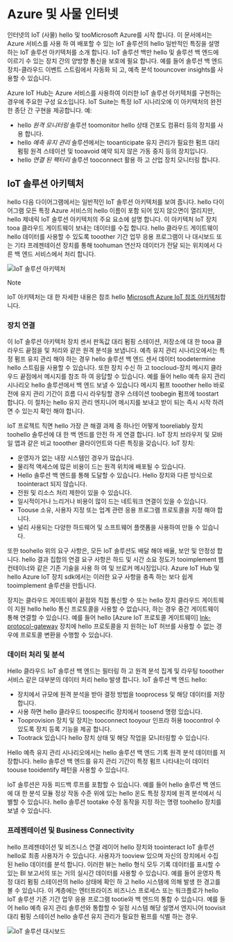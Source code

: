 
# <a name="azure-and-internet-of-things"></a>Azure 및 사물 인터넷

인터넷의 IoT (사물) hello 및 tooMicrosoft Azure를 시작 합니다. 이 문서에서는 Azure 서비스를 사용 하 여 배포할 수 있는 IoT 솔루션의 hello 일반적인 특징을 설명 하는 IoT 솔루션 아키텍처를 소개 합니다. IoT 솔루션 백만 hello 및 솔루션 백 엔드에 이르기 수 있는 장치 간의 양방향 통신을 보호에 필요 합니다. 예를 들어 솔루션 백 엔드 장치-클라우드 이벤트 스트림에서 자동화 되 고, 예측 분석 toouncover insights를 사용할 수 있습니다.

Azure IoT Hub는 Azure 서비스를 사용하여 이러한 IoT 솔루션 아키텍처를 구현하는 경우에 주요한 구성 요소입니다. IoT Suite는 특정 IoT 시나리오에 이 아키텍처의 완전한 종단 간 구현을 제공합니다. 예:

* hello *원격 모니터링* 솔루션 toomonitor hello 상태 건포도 컴퓨터 등의 장치를 사용 합니다.
* hello *예측 유지 관리* 솔루션에서는 tooanticipate 유지 관리가 필요한 펌프 대리 펌핑 원격 스테이션 및 tooavoid 예약 되지 않은 가동 중지 등의 장치입니다.
* hello *연결 된 팩터리* 솔루션 tooconnect 활용 하 고 산업 장치 모니터링 합니다.

## <a name="iot-solution-architecture"></a>IoT 솔루션 아키텍처

hello 다음 다이어그램에서는 일반적인 IoT 솔루션 아키텍처를 보여 줍니다. hello 다이어그램 모든 특정 Azure 서비스의 hello 이름이 포함 되어 있지 않으면이 열리지만, hello 제네릭 IoT 솔루션 아키텍처의 주요 요소에 설명 합니다. 이 아키텍처 IoT 장치 tooa 클라우드 게이트웨이 보내는 데이터를 수집 합니다. hello 클라우드 게이트웨이 hello 데이터를 사용할 수 있도록 tooother 기간 업무 응용 프로그램이 나 대시보드 또는 기타 프레젠테이션 장치를 통해 toohuman 연산자 데이터가 전달 되는 위치에서 다른 백 엔드 서비스에서 처리 합니다.

![IoT 솔루션 아키텍처][img-solution-architecture]

> [!NOTE]
> IoT 아키텍처는 대 한 자세한 내용은 참조 hello [Microsoft Azure IoT 참조 아키텍처][lnk-refarch]합니다.

### <a name="device-connectivity"></a>장치 연결

이 IoT 솔루션 아키텍처 장치 센서 판독값 대리 펌핑 스테이션, 저장소에 대 한 tooa 클라우드 끝점을 및 처리와 같은 원격 분석을 보냅니다. 예측 유지 관리 시나리오에서는 특정 펌프 유지 관리 해야 하는 경우 hello 솔루션 백 엔드 센서 데이터 toodetermine hello 스트림을 사용할 수 있습니다. 또한 장치 수신 하 고 toocloud-장치 메시지 클라우드 끝점에서 메시지를 참조 하 여 응답할 수 있습니다. 예를 들어 hello 예측 유지 관리 시나리오 hello 솔루션에서 백 엔드 보낼 수 있습니다 메시지 펌프 tooother hello 바로 전에 유지 관리 기간이 흐름 다시 라우팅할 경우 스테이션 toobegin 펌프에 toostart 합니다. 이 절차는 hello 유지 관리 엔지니어 메시지를 보내고 받이 되는 즉시 시작 하려면 수 있는지 확인 해야 합니다.

IoT 프로젝트 직면 hello 가장 큰 해결 과제 중 하나인 어떻게 tooreliably 장치 toohello 솔루션에 대 한 백 엔드를 안전 하 게 연결 합니다. IoT 장치 브라우저 및 모바일 앱과 같은 비교 tooother 클라이언트와 다른 특징을 갖습니다. IoT 장치:

* 운영자가 없는 내장 시스템인 경우가 많습니다.
* 물리적 액세스에 많은 비용이 드는 원격 위치에 배포될 수 있습니다.
* Hello 솔루션 백 엔드를 통해 도달할 수 있습니다. Hello 장치와 다른 방식으로 toointeract 되지 않습니다.
* 전원 및 리소스 처리 제한이 있을 수 있습니다.
* 일시적이거나 느리거나 비용이 많이 드는 네트워크 연결이 있을 수 있습니다.
* Toouse 소유, 사용자 지정 또는 업계 관련 응용 프로그램 프로토콜을 지정 해야 합니다.
* 널리 사용되는 다양한 하드웨어 및 소프트웨어 플랫폼을 사용하여 만들 수 있습니다.

또한 toohello 위의 요구 사항은, 모든 IoT 솔루션도 배달 해야 배율, 보안 및 안정성 합니다. hello 결과 집합의 연결 요구 사항은 하드 및 시간 소요 정도가 tooimplement 웹 컨테이너와 같은 기존 기술을 사용 하 여 및 브로커 메시징입니다. Azure IoT Hub 및 hello Azure IoT 장치 sdk에서는 이러한 요구 사항을 충족 하는 보다 쉽게 tooimplement 솔루션을 만듭니다.

장치는 클라우드 게이트웨이 끝점와 직접 통신할 수 또는 hello 장치 클라우드 게이트웨이 지원 hello hello 통신 프로토콜을 사용할 수 없습니다, 하는 경우 중간 게이트웨이 통해 연결할 수 있습니다. 예를 들어 hello [Azure IoT 프로토콜 게이트웨이] [ lnk-protocol-gateway] 장치에 hello 프로토콜을 지 원하는 IoT 허브를 사용할 수 없는 경우에 프로토콜 변환을 수행할 수 있습니다.

### <a name="data-processing-and-analytics"></a>데이터 처리 및 분석

Hello 클라우드 IoT 솔루션 백 엔드는 필터링 하 고 원격 분석 집계 및 라우팅 tooother 서비스 같은 대부분의 데이터 처리 hello 발생 합니다. IoT 솔루션 백 엔드 hello:

* 장치에서 규모에 원격 분석을 받아 결정 방법을 tooprocess 및 해당 데이터를 저장 합니다. 
* 사용 하면 hello 클라우드 toospecific 장치에서 toosend 명령 있습니다.
* Tooprovision 장치 및 장치는 tooconnect tooyour 인프라 허용 toocontrol 수 있도록 장치 등록 기능을 제공 합니다.
* Tootrack 있습니다 hello 장치 상태 및 해당 작업을 모니터링할 수 있습니다.

Hello 예측 유지 관리 시나리오에서는 hello 솔루션 백 엔드 기록 원격 분석 데이터를 저장합니다. hello 솔루션 백 엔드를 유지 관리 기간이 특정 펌프 나타내는이 데이터 toouse tooidentify 패턴을 사용할 수 있습니다.

IoT 솔루션은 자동 피드백 루프를 포함할 수 있습니다. 예를 들어 hello 솔루션 백 엔드에 대 한 분석 모듈 정상 작동 수준 위에 있는 hello 온도 특정 장치에 원격 분석에서 식별할 수 있습니다. hello 솔루션 tootake 수정 동작을 지정 하는 명령 toohello 장치를 보낼 수 있습니다.

### <a name="presentation-and-business-connectivity"></a>프레젠테이션 및 Business Connectivity

hello 프레젠테이션 및 비즈니스 연결 레이어 hello 장치와 toointeract IoT 솔루션 hello로 최종 사용자가 수 있습니다. 사용자가 tooview 있으며 자신의 장치에서 수집 된 hello 데이터를 분석 합니다. 이러한 뷰는 hello 형식 모두 기록 데이터를 표시할 수 있는 BI 보고서의 또는 거의 실시간 데이터를 사용할 수 있습니다. 예를 들어 운영자 특정 대리 펌핑 스테이션의 hello 상태에 확인 하 고 hello 시스템에 의해 발생 한 경고를 볼 수 있습니다. 이 계층에는 엔터프라이즈 비즈니스 프로세스 또는 워크플로가 hello IoT 솔루션 기존 기간 업무 응용 프로그램 tootie와 백 엔드의 통합 수 있습니다. 예를 들어 hello 예측 유지 관리 솔루션와 통합할 수 일정 시스템 해당 설명서 엔지니어 toovisit 대리 펌핑 스테이션 hello 솔루션 유지 관리가 필요한 펌프를 식별 하는 경우.

![IoT 솔루션 대시보드][img-dashboard]

[img-solution-architecture]: ./media/iot-azure-and-iot/iot-reference-architecture.png
[img-dashboard]: ./media/iot-azure-and-iot/iot-suite.png

[lnk-machinelearning]: http://azure.microsoft.com/documentation/services/machine-learning/
[Azure IoT Suite]: http://azure.microsoft.com/solutions/iot
[lnk-protocol-gateway]:  ../articles/iot-hub/iot-hub-protocol-gateway.md
[lnk-refarch]: http://download.microsoft.com/download/A/4/D/A4DAD253-BC21-41D3-B9D9-87D2AE6F0719/Microsoft_Azure_IoT_Reference_Architecture.pdf
